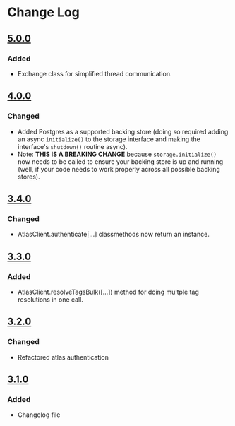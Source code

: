 # Change Log

## [5.0.0]
### Added
- Exchange class for simplified thread communication.


## [4.0.0]
### Changed
- Added Postgres as a supported backing store 
  (doing so required adding an async `initialize()` to the storage interface 
  and making the interface's `shutdown()` routine async). 
- Note: **THIS IS A BREAKING CHANGE** because `storage.initialize()` now
  needs to be called to ensure your backing store is up and running
  (well, if your code needs to work properly across all possible backing stores).


## [3.4.0]
### Changed
- AtlasClient.authenticate[...] classmethods now return an instance.


## [3.3.0]
### Added
- AtlasClient.resolveTagsBulk([...]) method for doing multple tag resolutions
  in one call.


## [3.2.0]
### Changed
- Refactored atlas authentication


## [3.1.0]
### Added
- Changelog file


[unreleased]: https://github.com/ForstaLabs/librelay-node/tree/master
[5.0.0]: https://github.com/ForstaLabs/librelay-node/tree/v5.0.0
[4.0.0]: https://github.com/ForstaLabs/librelay-node/tree/v4.0.0
[3.4.0]: https://github.com/ForstaLabs/librelay-node/tree/v3.4.0
[3.3.0]: https://github.com/ForstaLabs/librelay-node/tree/v3.3.0
[3.2.0]: https://github.com/ForstaLabs/librelay-node/tree/v3.2.0
[3.1.0]: https://github.com/ForstaLabs/librelay-node/tree/v3.1.0
